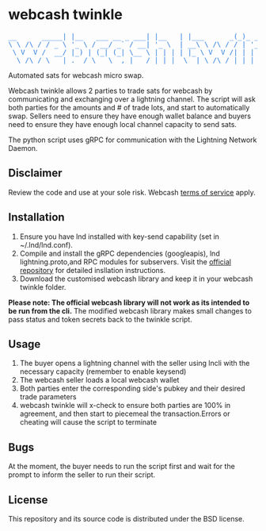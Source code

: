 # webcash twinkle

<pre><font color="#2A7BDE">__      _____| |__   ___ __ _ ___| |__   | |___      _(_)_ __ | | _| | ___ </font>
<font color="#2A7BDE">\ \ /\ / / _ \ &apos;_ \ / __/ _` / __| &apos;_ \  | __\ \ /\ / / | &apos;_ \| |/ / |/ _ \</font>
<font color="#2A7BDE"> \ V  V /  __/ |_) | (_| (_| \__ \ | | | | |_ \ V  V /| | | | |   &lt;| |  __/</font>
<font color="#2A7BDE">  \_/\_/ \___|_.__/ \___\__,_|___/_| |_|  \__| \_/\_/ |_|_| |_|_|\_\_|\___|</font>
</pre>

Automated sats for webcash micro swap.

Webcash twinkle allows 2 parties to trade sats for webcash by communicating and exchanging over a lightning channel.
The script will ask both parties for the amounts and # of trade lots, and start to automatically swap. 
Sellers need to ensure they have enough wallet balance and buyers need to ensure they have enough local channel capacity to send sats.

The python script uses gRPC for communication with the Lightning Network Daemon.

## Disclaimer
Review the code and use at your sole risk. Webcash <a href="https:///webcash.org/terms">terms of service</a> apply. 


## Installation

1. Ensure you have lnd installed with key-send capability (set in ~/.lnd/lnd.conf).
2. Compile and install the gRPC dependencies (googleapis), lnd lightning.proto,and RPC modules for subservers. Visit the <a href="https://github.com/lightningnetwork/lnd/blob/master/docs/grpc/python.md"> official repository</a> for detailed insllation instructions. 
3. Download the customised webcash library and keep it in your webcash twinkle folder. 

<b>Please note: The official webcash library will not work as its intended to be run from the cli.</b>
The modified webcash library makes small changes to pass status and token secrets back to the twinkle script.


## Usage 

1. The buyer opens a lightning channel with the seller using lncli with the necessary capacity (remember to enable keysend)
2. The webcash seller loads a local webcash wallet
3. Both parties enter the corresponding side's pubkey and their desired trade parameters
4. webcash twinkle will x-check to ensure both parties are 100% in agreement, and then start to piecemeal the transaction.Errors or cheating will cause the script to terminate

## Bugs

At the moment, the buyer needs to run the script first and wait for the prompt to inform the seller to run their script.


## License

This repository and its source code is distributed under the BSD license.
